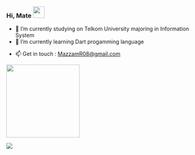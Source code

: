 
### Hi, Mate <img src="https://raw.githubusercontent.com/MartinHeinz/MartinHeinz/master/wave.gif" width="30px">

<!--<p> I'm a student from Indonesia, I'm interested in programming </p>
<p> Get in touch 😸 </p>
<p> ✉️ Email : MazzamR08@gmail.com </p>
<a href="https://www.linkedin.com/in/azzamdeveloper/">
  <img height="50" src="https://img.icons8.com/?size=100&id=13930&format=png&color=000000"/>
</a>
<a href="https://www.instagram.com/azzamra08/">
  <img height="50" src="https://img.icons8.com/?size=100&id=Xy10Jcu1L2Su&format=png&color=000000"/>
</a> -->



<!-- **azzamrabbanii/azzamrabbanii** is a ✨ _special_ ✨ repository because its `README.md` (this file) appears on your GitHub profile. -->

<!-- Here are some ideas to get you started: -->

- 🔭 I’m currently studying on Telkom University majoring in Information System
- 🌱 I’m currently learning Dart progamming language
<!--- 👯 I’m looking to collaborate on ... -->
<!--- 🤔 I’m looking for help with ... -->
<!--- 💬 Ask me about ... -->
- 📫 Get in touch : MazzamR08@gmail.com
<!--- 😄 Pronouns: he/him -->
<!--- ⚡ Fun fact: i'm calm person 😺-->


</head>
<body>
    <p>
        <a href="https://github.com/azzamrabbanii">
            <img height="192em" src="https://github-readme-stats.vercel.app/api?username=azzamrabbanii&show_icons=true&theme=gotham"/>
        </a>
    </p>
    <p>
      <a href="https://github.com/azzamrabbanii">
          <img src="https://github-readme-stats.vercel.app/api/top-langs/?username=azzamrabbani&layout=compact"/>
        </a>
    </p>
</body>
